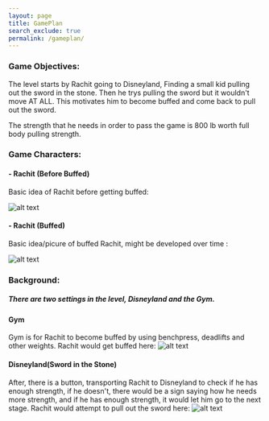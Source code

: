 ```yaml
---
layout: page 
title: GamePlan
search_exclude: true
permalink: /gameplan/
---
```

### Game Objectives:
The level starts by Rachit going to Disneyland, Finding a small kid pulling out the sword in the stone. Then he trys pulling the sword but it wouldn't move AT ALL. This motivates him to become buffed and come back to pull out the sword. 

The strength that he needs in order to pass the game is 800 lb worth full body pulling strength.

### Game Characters: 
#### - Rachit (Before Buffed)
Basic idea of Rachit before getting buffed:

![alt text](images/gamify/IMG_3801.jpeg)

#### - Rachit (Buffed)
Basic idea/picure of  buffed Rachit, might be developed over time :

![alt text](images/gamify/IMG_1994.png)


### Background:
##### There are two settings in the level, Disneyland and the Gym.
#### Gym 
Gym is for Rachit to become buffed by using benchpress, deadlifts and other weights. 
Rachit would get buffed here: 
![alt text](images/gamify/IMG_2072.jpeg)

#### Disneyland(Sword in the Stone)
After, there is a button, transporting Rachit to Disneyland to check if he has enough strength, if he doesn't, there would be a sign saying how he needs more strength, and if he has enough strength, it would let him go to the next stage.
Rachit would attempt to pull out the sword here:
![alt text](images/gamify/IMG_1469.jpeg)